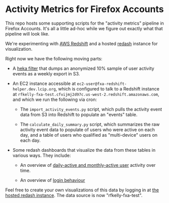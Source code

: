 # Activity Metrics for Firefox Accounts

This repo hosts some supporting scripts
for the "activity metrics" pipeline in Firefox Accounts.
It's all a little ad-hoc while we figure out
exactly what that pipeline will look like.

We're experimenting with [AWS Redshift](https://aws.amazon.com/redshift/)
and a hosted [redash](http://redash.io/) instance for visualization.

Right now we have the following moving parts:

* A [heka filter](https://github.com/mozilla-services/puppet-config/blob/master/shared/modules/fxa/files/hekad/lua_outputs/fxa_retention_csv.lua)
  that dumps an anonymized 10% sample of user activity events
  as a weekly export in S3.

* An EC2 instance accessible at
  `ec2-user@fxa-redshift-helper.dev.lcip.org`,
  which is configured to talk to a Redshift instance
  at `rfkelly-fxa-test.cfvijmj2d97c.us-west-2.redshift.amazonaws.com`,
  and which we run the following via cron:

  * The `import_activity_events.py` script,
    which pulls the activity event data
    from S3 into Redshift
    to populate an "events" table.

  * The `calculate_daily_summary.py` script,
    which summarizes the raw activity event data
    to populate of users who were active on each day,
    and a table of users who qualified as "multi-device" users
    on each day.

* Some redash dashboards that visualize the data from these
  tables in various ways.  They include:

  * An overview of [daily-active and monthly-active user](https://sql.telemetry.mozilla.org/dashboard/fxa-test)
    activity over time.

  * An overview of [login behaviour](https://sql.telemetry.mozilla.org/dashboard/fxa-logins)

Feel free to create your own visualizations of this data
by logging in at [the hosted redash instance](https://sql.telemetry.mozilla.org).
The data source is now "rfkelly-fxa-test".
